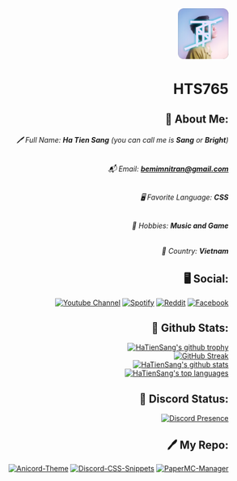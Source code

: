 <div align="right">
  <img src="https://github.com/sang765/sang765/blob/main/assets/avatar.png?raw=true" alt="HaTienSang" width="100">
  <h1><strong>HTS765</strong></h1>

## 💫 About Me:
<div align="right">
  <h6>🖊️ Full Name: <strong>Ha Tien Sang</strong> (you can call me is <strong>Sang</strong> or <strong>Bright</strong>)</h6>
  <h6>📬 Email: <strong><a href="https://mail.google.com/mail/?view=cm&fs=1&to=bemimnitran@gmail.com">bemimnitran@gmail.com</a></strong></h6>
  <h6>🖥️ Favorite Language: <strong>CSS</strong></h6>
  <h6>🌳 Hobbies: <strong>Music and Game</strong></h6>
  <h6>🚩 Country: <strong>Vietnam</strong></h6>
</div>

## 🖥️ Social:
<div align="right">
  <a href="https://www.youtube.com/@sang765"><img src="https://img.shields.io/badge/YouTube-%23FF0000.svg?style=for-the-badge&logo=YouTube&logoColor=white" alt="Youtube Channel"></a>
  <a href="https://open.spotify.com/user/31hnvu2mqze5abnbiz6ursanhqqu"><img src="https://img.shields.io/badge/Spotify-1ED760?style=for-the-badge&logo=spotify&logoColor=white" alt="Spotify"></a>
  <a href="https://www.reddit.com/user/TranHTS_VN"><img src="https://img.shields.io/badge/Reddit-FF4500?style=for-the-badge&logo=reddit&logoColor=white" alt="Reddit"></a>
  <a href="https://www.facebook.com/profile.php?id=61559880802111"><img src="https://img.shields.io/badge/Facebook-%231877F2.svg?style=for-the-badge&logo=Facebook&logoColor=white" alt="Facebook"></a>
</div>

## 🔗 Github Stats:
<div align="right">
  <a href="https://github.com/ryo-ma/github-profile-trophy"><img src="https://github-profile-trophy.vercel.app/?username=sang765&row=1" alt="HaTienSang's github trophy"></a>
  <br>
  <a href="https://git.io/streak-stats"><img src="https://streak-stats.demolab.com?user=sang765&theme=humoris&border_radius=5&date_format=j%2Fn%5B%2FY%5D&background=45%2CE9EBCC%2CFFFBA5" alt="GitHub Streak" /></a>
  <br>
  <a href="https://github.com/anuraghazra/github-readme-stats"><img src="https://github-readme-stats.vercel.app/api?username=sang765&theme=blue-green" alt="HaTienSang's github stats"></a>
  <br>
  <a href="https://github.com/anuraghazra/github-readme-stats"><img src="https://github-readme-stats.vercel.app/api/top-langs/?username=sang765&theme=blue-green" alt="HaTienSang's top languages"></a>
</div>

## 📱 Discord Status:
<div align="right">
  <a href="https://discord.com/users/926519119849869322"><img src="https://lanyard-profile-readme.vercel.app/api/926519119849869322?theme=dark&bg=091a37&animated=true&hideDiscrim=false&borderRadius=10px&idleMessage=Probably%20doing%20something%20else..." alt="Discord Presence"></a>
</div>

## 🖊️ My Repo:

<div align="right">
  <a href="https://github.com/sang765/Anicord-Theme"><img src="https://github-readme-stats.vercel.app/api/pin/?username=sang765&repo=Anicord-Theme&title_color=fff&icon_color=f9f9f9&text_color=9f9f9f&bg_color=151515" alt="Anicord-Theme"></a>
  <a href="https://github.com/sang765/Discord-CSS-Snippets"><img src="https://github-readme-stats.vercel.app/api/pin/?username=sang765&repo=Discord-CSS-Snippets&title_color=fff&icon_color=f9f9f9&text_color=9f9f9f&bg_color=151515" alt="Discord-CSS-Snippets"></a>
  <a href="https://github.com/sang765/PaperMC-Manager"><img src="https://github-readme-stats.vercel.app/api/pin/?username=sang765&repo=PaperMC-Manager&title_color=fff&icon_color=f9f9f9&text_color=9f9f9f&bg_color=151515" alt="PaperMC-Manager"></a>
</div>

</div>
